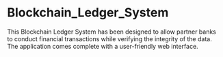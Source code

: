 # Blockchain_Ledger_System

This Blockchain Ledger System has been designed to allow partner banks to conduct financial transactions while verifying the
integrity of the data. The application comes complete with a user-friendly web interface.

